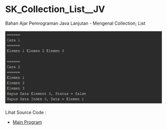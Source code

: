 # SK_Collection_List__JV
Bahan Ajar Pemrograman Java Lanjutan - Mengenal Collection; List<br><br>
<img src="https://github.com/RizkyKhapidsyah/SK_Collection_List__JV/blob/master/result/001.PNG"><br><br>
Lihat Source Code :<br>
- <a href="https://github.com/RizkyKhapidsyah/SK_Collection_List__JV/blob/master/src/com/rizkykhapidsyah/List_.java">Main Program</a><br>
